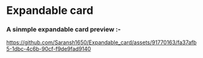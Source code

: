 # Expandable card

### A sinmple expandable card preview :-



https://github.com/Saransh1650/Expandable_card/assets/91770163/fa37afb5-1dbc-4c6b-90cf-f9de9fad9140


